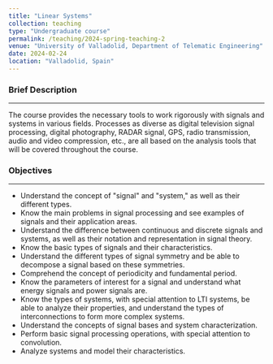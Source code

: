 ```yaml
---
title: "Linear Systems"
collection: teaching
type: "Undergraduate course"
permalink: /teaching/2024-spring-teaching-2
venue: "University of Valladolid, Department of Telematic Engineering"
date: 2024-02-24
location: "Valladolid, Spain"
---
```


### Brief Description
---

The course provides the necessary tools to work rigorously with signals and systems in various fields. Processes as diverse as digital television signal processing, digital photography, RADAR signal, GPS, radio transmission, audio and video compression, etc., are all based on the analysis tools that will be covered throughout the course.

### Objectives
---

- Understand the concept of "signal" and "system," as well as their different types.
- Know the main problems in signal processing and see examples of signals and their application areas.
- Understand the difference between continuous and discrete signals and systems, as well as their notation and representation in signal theory.
- Know the basic types of signals and their characteristics.
- Understand the different types of signal symmetry and be able to decompose a signal based on these symmetries.
- Comprehend the concept of periodicity and fundamental period.
- Know the parameters of interest for a signal and understand what energy signals and power signals are.
- Know the types of systems, with special attention to LTI systems, be able to analyze their properties, and understand the types of interconnections to form more complex systems.
- Understand the concepts of signal bases and system characterization.
- Perform basic signal processing operations, with special attention to convolution.
- Analyze systems and model their characteristics.


